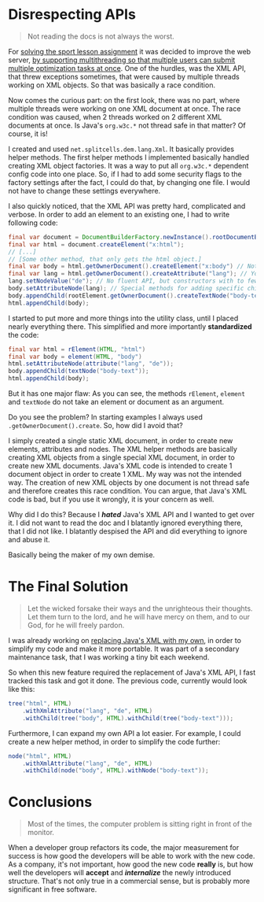 # Disrespecting APIs
> Not reading the docs is not always the worst.

For [solving the sport lesson assignment](../../features/task-archive/2024-11-13-solve-sport-lesson-assignment.md)
it was decided to improve the web server,
[by supporting multithreading so that multiple users can submit multiple optimization tasks at once](../../features/done/2024-08-27-make-copies-of-the-webserver-thread-safe.md).
One of the hurdles, was the XML API, that threw exceptions sometimes,
that were caused by multiple threads working on XML objects.
So that was basically a race condition.

Now comes the curious part: 
on the first look, there was no part, where multiple threads were working on one XML document at once.
The race condition was caused, when 2 threads worked on 2 different XML documents at once.
Is Java's `org.w3c.*` not thread safe in that matter? Of course, it is!

I created and used `net.splitcells.dem.lang.Xml`.
It basically provides helper methods.
The first helper methods I implemented basically handled creating XML object factories.
It was a way to put all `org.w3c.*` dependent config code into one place.
So, if I had to add some security flags to the factory settings after the fact,
I could do that, by changing one file.
I would not have to change these settings everywhere.

I also quickly noticed, that the XML API was pretty hard, complicated and verbose.
In order to add an element to an existing one,
I had to write following code:
```java
final var document = DocumentBuilderFactory.newInstance().rootDocumentBuilder().newDocument();
final var html = document.createElement("x:html");
// [...]
// [Some other method, that only gets the html object.]
final var body = html.getOwnerDocument().createElement("x:body") // Note manually setting the namespace prefix.
final var lang = html.getOwnerDocument().createAttribute("lang"); // You always need to the owner.
lang.setNodeValue("de"); // No fluent API, but constructors with to few arguments require additional method calls.
body.setAttributeNode(lang); // Special methods for adding specific child nodes.
body.appendChild(rootElement.getOwnerDocument().createTextNode("body-text"));
html.appendChild(body);
```
I started to put more and more things into the utility class, until I placed nearly everything there.
This simplified and more importantly **standardized** the code: 
```java
final var html = rElement(HTML, "html")
final var body = element(HTML, "body")
html.setAttributeNode(attribute("lang", "de"));
body.appendChild(textNode("body-text"));
html.appendChild(body);
```
But it has one major flaw:
As you can see, the methods `rElement`, `element` and `textNode` do not take an element or document as an argument.

Do you see the problem?
In starting examples I always used `.getOwnerDocument().create`.
So, how did I avoid that?

I simply created a single static XML document,
in order to create new elements, attributes and nodes.
The XML helper methods are basically creating XML objects from a single special XML document,
in order to create new XML documents.
Java's XML code is intended to create 1 document object in order to create 1 XML.
My way was not the intended way.
The creation of new XML objects by one document is not thread safe and
therefore creates this race condition.
You can argue, that Java's XML code is bad,
but if you use it wrongly, it is your concern as well.

Why did I do this?
Because I ***hated*** Java's XML API and I wanted to get over it.
I did not want to read the doc and I blatantly ignored everything there,
that I did not like.
I blatantly despised the API and did everything to ignore and abuse it.

Basically being the maker of my own demise.

# The Final Solution
> Let the wicked forsake their ways and the unrighteous their thoughts. Let them turn to the lord, and he will have mercy on them, and to our God, for he will freely pardon.

I was already working on [replacing Java's XML with my own](../../compatibility-portability-and-adaptability/done/2021-03-08-create-minimal-java-grammar.md),
in order to simplify my code and make it more portable.
It was part of a secondary maintenance task,
that I was working a tiny bit each weekend.

So when this new feature required the replacement of Java's XML API,
I fast tracked this task and got it done.
The previous code, currently would look like this:
```java
tree("html", HTML)
    .withXmlAttribute("lang", "de", HTML)
    .withChild(tree("body", HTML).withChild(tree("body-text")));
```

Furthermore, I can expand my own API a lot easier.
For example, I could create a new helper method,
in order to simplify the code further:

```java
node("html", HTML)
    .withXmlAttribute("lang", "de", HTML)
    .withChild(node("body", HTML).withNode("body-text"));
```
# Conclusions
> Most of the times, the computer problem is sitting right in front of the monitor.

When a developer group refactors its code,
the major measurement for success is how good the developers will be able to work with the new code.
As a company, it's not important, how good the new code **really** is,
but how well the developers will **accept** and ***internalize*** the newly introduced structure.
That's not only true in a commercial sense,
but is probably more significant in free software.